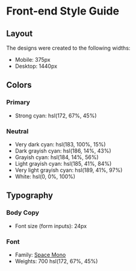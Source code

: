 # Front-end Style Guide

## Layout

The designs were created to the following widths:

-   Mobile: 375px
-   Desktop: 1440px

## Colors

### Primary

-   Strong cyan: hsl(172, 67%, 45%)

### Neutral

-   Very dark cyan: hsl(183, 100%, 15%)
-   Dark grayish cyan: hsl(186, 14%, 43%)
-   Grayish cyan: hsl(184, 14%, 56%)
-   Light grayish cyan: hsl(185, 41%, 84%)
-   Very light grayish cyan: hsl(189, 41%, 97%)
-   White: hsl(0, 0%, 100%)

## Typography

### Body Copy

-   Font size (form inputs): 24px

### Font

-   Family: [Space Mono](https://fonts.google.com/specimen/Space+Mono)
-   Weights: 700
    hsl(172, 67%, 45%)
